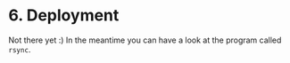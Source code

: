 # 6. Deployment

Not there yet :) In the meantime you can have a look at the program called `rsync`.
